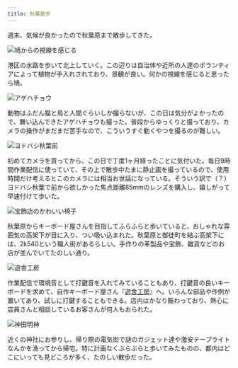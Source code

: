 ```yaml
---
title: 秋葉散歩
---
```

週末、気候が良かったので秋葉原まで散歩してきた。

![](https://lh3.googleusercontent.com/F7QblJcy-Jb7oPztQ8UGodCGwPqw8wQIiLPxwW8_MSm52MoY1juNaqz-g2DSgg83X8RFwmZOUz8hGV8oEnF5xdZhOP_Wgd4yMO_iH3zh1EkVqD8x_NKzjGB_4OaRrwO4-G9p-mUmGwH3Yf-BgB1exak "鳩からの視線を感じる")

港区の水路を歩いて北上していく。この辺りは自治体や近所の人達のボランティアによって植物が手入れされており、景観が良い。何かの視線を感じると思ったら鳩。

![](https://lh3.googleusercontent.com/3jtkUKqfOqP0U5DeGUsM1Julhf7kBdrSYFVS1jb8InoieCZTf9W1PyeKBUY5myz1FLSIVzYiKdjqBJSqH9C5KFwglGnj7z5JghmpI1cIsrfh0eJ_Mv5Yj6G6RjSvHXpcBzZb578DgLUGp15fuG1bMQA "アゲハチョウ")

動物はふだん猫と鳥と人間ぐらいしか撮らないが、この日は気分がよかったので、舞い込んできたアゲハチョウも撮った。普段からゆっくりと撮っており、カメラの操作がまだまだ苦手なので、こういうすぐ動くやつを撮るのが難しい。

![](https://lh3.googleusercontent.com/lBkF8KIGb4T1MlK_pS7UDCXMaibywxj5z0xC86bBTvNgiGNMLYesqJsI0sPW1c8-oiF1cRON6eDCJOt7kEWFe1xD3L-SiFboiK7BkFhjzDYIt53kngHTStrQHe8iJXurTcHcggTGGOlWhlgzXRi5tVo "ヨドバシ秋葉前")

初めてカメラを買ってから、この日で丁度1ヶ月経ったことに気付いた。毎日9時間作業配信に使っていて、その上で散歩中たまに静止画を撮っているので、使用時間だけ考えるとこのカメラには相当お世話になっている。そういう訳で（？）ヨドバシ秋葉で前から欲しかった焦点距離85mmのレンズを購入し、嬉しがって早速付けて歩いた。

![](https://lh5.googleusercontent.com/Y8BxMew17pqIIjDV_Zo3tEczkbYGqAtpdvcn-_P_ZyEe85LZmIRkLBTPvzMEvj06KUUbcnGVYxOoaox_WC674iUY1JFPfkpiYU6yqMJ0Kebl6ov_9fPHlS9ODeJboft6ChaDKAdlxL4g-mjrqboOFWo "宝飾店のかわいい椅子")

秋葉原からキーボード屋さんを目指してふらふらと歩いていると、おしゃれな雰囲気の高架下が目に入り、つい吸い込まれた。秋葉原と御徒町を結ぶ高架下には、2k540という職人街があるらしい。手作りの革製品や宝飾、雑貨などのお店が並んでいてたのしい通り。

![](https://lh3.googleusercontent.com/xSauvT2OYwy6lA4qgv8--8tBo_5yXfM1nSVHTc98Xc7h8b5uhc76HGKnTfdYD5ERSfmhoSJ4nhA4pi7fFTu9g1-oSWmSwHbYABmrI4RlpI3936X5Dbybq_kUkjfdUmEY4EkPwaSv9ArPJ-3SPUY_ATA "遊舎工房")

作業配信で環境音として打鍵音を入れてみていることもあり、打鍵音の良いキーボードを求めて、自作キーボード屋さん『[遊舎工房](https://yushakobo.jp/)』へ。いろんな部品や作例が置いてあり、試しに打鍵することもできる。店内はかなり賑わっており、熱心に店員さんと相談しているお客さんが何人もおられた。

![](https://lh3.googleusercontent.com/XhXMLpvl-AdWCMCOe4ZlLhBUM1Pi838Yy6eA-87RQ97MkHKMtMT4ZvlkW_6af2O1JqPXT77li95Jh1H_nozWdNU6Hq_ekEdnlEtka5iZIRBfF0bmhfbJCOH5dBGag1uFSGkU7wKu9TnLWh9FtKp3Y5g "神田明神")

近くの神社にお参りし、帰り際の電気街で謎のガジェット達や激安テープライトなんかを漁ってから帰宅。特に計画なくぶらぶらと歩いてみたものの、都内はどこにいっても見どころが多く、たのしい散歩だった。
